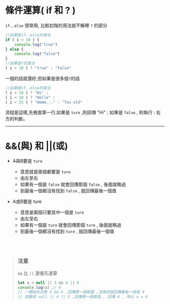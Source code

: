 # 條件運算( if 和 ? )

`if..else` 很常用, 比較初階的用法就不解釋
`?` 的部分

```js {.line-numbers}
//如果是if..else的寫法
if ( i > 10 ) {
    console.log("true")
} else {
    console.log("false")
}
//如果是?的寫法
( i > 10 ) ? "true" : "false"
```


一個的話就還好,但如果是很多個`?`的話

```js {.line-numbers}
//如果是if..else的寫法
( i < 10 ) ? "Hi" :
( i < 18 ) ? "Hello" :
( i < 25 ) ? "Hmmm..." : "Too old"
```

流程是這樣,先檢查第一行,如果是 `ture` ,則回傳 "Hi" ; 如果是 `false` , 則執行 : 右方的判斷。

---

# &&(與) 和 ||(或)

- A與B要是 `ture`
  - 意思就是兩個都要是 `ture`
  - 由左至右
  - 如果有一個是 `false` 就會回傳那個 `false` , 後面就略過  
  - 到最後一個都沒有找到 `false` , 就回傳最後一個值

- A或B要是 ture
  - 意思是兩個只要其中一個是 `ture`
  - 由左至右
  - 如果有一個是 `ture` 就會回傳那個 `ture` , 後面就略過 
  - 到最後一個都沒有找到 `ture` , 就回傳最後一個值

</br>
</br>

> ### 注意 
> `&&` 比 `||` 還優先運算
> ```js {.line-numbers}
> let a = null || 3 && 4 || 5
> console.log(a) // 4
> // 一開始先比較 3 && 4 ,回傳第一個假值 ,沒有的話回傳最後一個值 4
> // 就變成 null || 4 || 5 ,回傳第一個真值 , 回傳 4 , 所以 a = 4
> ```
